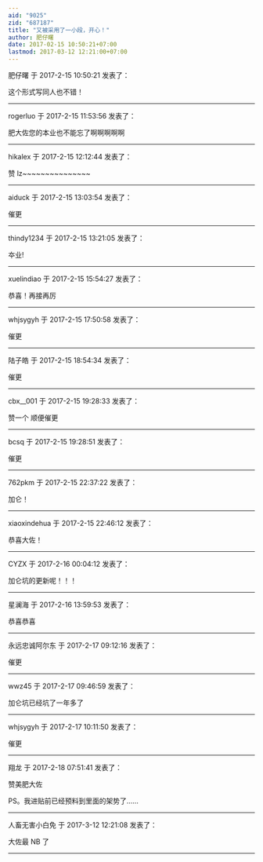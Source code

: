 ```yaml
---
aid: "9025"
zid: "687187"
title: "又被采用了一小段，开心！"
author: 肥仔曙
date: 2017-02-15 10:50:21+07:00
lastmod: 2017-03-12 12:21:00+07:00
---
```


肥仔曙 于 2017-2-15 10:50:21 发表了：

这个形式写同人也不错！

---

rogerluo 于 2017-2-15 11:53:56 发表了：

肥大佐您的本业也不能忘了啊啊啊啊啊

---

hikalex 于 2017-2-15 12:12:44 发表了：

赞 lz~~~~~~~~~~~~~~~

---

aiduck 于 2017-2-15 13:03:54 发表了：

催更

---

thindy1234 于 2017-2-15 13:21:05 发表了：

夲业!

---

xuelindiao 于 2017-2-15 15:54:27 发表了：

恭喜！再接再厉

---

whjsygyh 于 2017-2-15 17:50:58 发表了：

催更

---

陆子皓 于 2017-2-15 18:54:34 发表了：

催更

---

cbx\_\_001 于 2017-2-15 19:28:33 发表了：

赞一个 顺便催更

---

bcsq 于 2017-2-15 19:28:51 发表了：

催更

---

762pkm 于 2017-2-15 22:37:22 发表了：

加仑！

---

xiaoxindehua 于 2017-2-15 22:46:12 发表了：

恭喜大佐！

---

CYZX 于 2017-2-16 00:04:12 发表了：

加仑坑的更新呢！！！

---

星澜海 于 2017-2-16 13:59:53 发表了：

恭喜恭喜

---

永远忠诚阿尔东 于 2017-2-17 09:12:16 发表了：

催更

---

wwz45 于 2017-2-17 09:46:59 发表了：

加仑坑已经坑了一年多了

---

whjsygyh 于 2017-2-17 10:11:50 发表了：

催更

---

翔龙 于 2017-2-18 07:51:41 发表了：

赞美肥大佐

PS。我进贴前已经预料到里面的架势了……

---

人畜无害小白免 于 2017-3-12 12:21:08 发表了：

大佐最 NB 了

---
